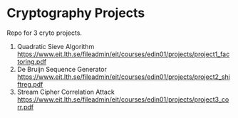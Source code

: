 # Cryptography Projects

Repo for 3 cryto projects.

1. Quadratic Sieve Algorithm https://www.eit.lth.se/fileadmin/eit/courses/edin01/projects/project1_factoring.pdf
2. De Bruijn Sequence Generator https://www.eit.lth.se/fileadmin/eit/courses/edin01/projects/project2_shiftreg.pdf
3. Stream Cipher Correlation Attack https://www.eit.lth.se/fileadmin/eit/courses/edin01/projects/project3_corr.pdf
